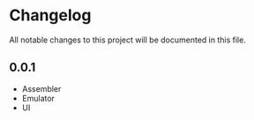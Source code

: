 # Changelog

All notable changes to this project will be documented in this file.

## 0.0.1

- Assembler
- Emulator
- UI
